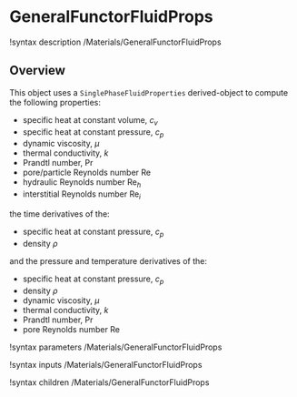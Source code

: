 # GeneralFunctorFluidProps

!syntax description /Materials/GeneralFunctorFluidProps

## Overview

This object uses a `SinglePhaseFluidProperties` derived-object to compute the following properties:

- specific heat at constant volume, $c_v$
- specific heat at constant pressure, $c_p$
- dynamic viscosity, $\mu$
- thermal conductivity, $k$
- Prandtl number, $\text{Pr}$
- pore/particle Reynolds number $\text{Re}$
- hydraulic Reynolds number $\text{Re}_h$
- interstitial Reynolds number $\text{Re}_i$


the time derivatives of the:

- specific heat at constant pressure, $c_p$
- density $\rho$


and the pressure and temperature derivatives of the:

- specific heat at constant pressure, $c_p$
- density $\rho$
- dynamic viscosity, $\mu$
- thermal conductivity, $k$
- Prandtl number, $\text{Pr}$
- pore Reynolds number $\text{Re}$

!syntax parameters /Materials/GeneralFunctorFluidProps

!syntax inputs /Materials/GeneralFunctorFluidProps

!syntax children /Materials/GeneralFunctorFluidProps
